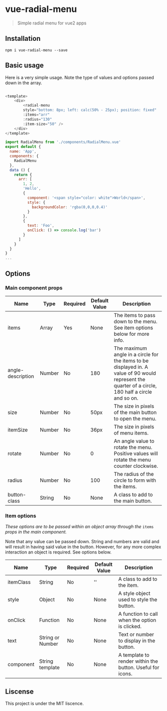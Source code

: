 # vue-radial-menu

> Simple radial menu for vue2 apps

## Installation

`npm i vue-radial-menu --save`

## Basic usage

Here is a very simple usage. Note the type of values and options passed down in the array.

``` javascript

<template>
    <div>
        <radial-menu
        style="bottom: 8px; left: calc(50% - 25px); position: fixed"
        :items="arr"
        :radius="130"
        :item-size="50" />
    </div>
</template>

import RadialMenu from './components/RadialMenu.vue'
export default {
  name: 'App',
  components: {
    RadialMenu
  },
  data () {
    return {
      arr: [
        1, 2,
        'Hello',
        {
          component: '<span style="color: white">World</span>',
          style: {
            backgroundColor: 'rgba(0,0,0,0.4)'
          }
        },
        {
          text: 'Foo',
          onClick: () => console.log('bar')
        }
      ]
    }
  }
}
...
```

## Options

### Main component props

| Name | Type | Required | Default Value | Description |
| ---- | ---- | -------- | ------------- | ----------- |
| items | Array | Yes | None | The items to pass down to the menu. See item options below for more info. |
| angle-description | Number | No | 180 | The maximum angle in a circle for the items to be displayed in. A value of 90 would represent the quarter of a circle, 180 half a circle and so on. |
| size | Number | No | 50px | The size in pixels of the main button to open the menu. |
| itemSize | Number | No | 36px | The size in pixels of menu items. |
| rotate | Number | No | 0 | An angle value to rotate the menu. Positive values will rotate the menu counter clockwise. |
| radius | Number | No | 100 | The radius of the circle to form with the items. |
| button-class | String | No | None | A class to add to the main button. |

### Item options
*These options are to be passed within an object array through the* `items` *props in the main component.*

Note that any value can be passed down. String and numbers are valid and will result in having said value in the button. However, for any more complex interaction an object is required. See options below.

| Name | Type | Required | Default Value | Description |
| ---- | ---- | -------- | ------------- | ----------- |
| itemClass | String | No | '' | A class to add to the item. |
| style | Object | No | None | A style object used to style the button. |
| onClick | Function | No | None | A function to call when the option is clicked. |
| text | String or Number | No | None | Text or number to display in the button. |
| component | String template | No | None | A template to render within the button. Useful for icons. |

## Liscense

This project is under the MIT liscence.